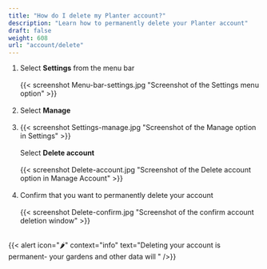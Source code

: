 ```yaml
---
title: "How do I delete my Planter account?"
description: "Learn how to permanently delete your Planter account"
draft: false
weight: 608
url: "account/delete"
---
```


1. Select **Settings** from the menu bar<br /><br />
{{< screenshot Menu-bar-settings.jpg "Screenshot of the Settings menu option" >}}<br /><br />
2. Select **Manage**<br /><br />
3. {{< screenshot Settings-manage.jpg "Screenshot of the Manage option in Settings" >}}<br /><br />
Select **Delete account**<br /><br />
{{< screenshot Delete-account.jpg "Screenshot of the Delete account option in Manage Account" >}}<br /><br />
4. Confirm that you want to permanently delete your account<br /><br />
{{< screenshot Delete-confirm.jpg "Screenshot of the confirm account deletion window" >}}<br /><br />

{{< alert icon="🌶️" context="info" text="Deleting your account is permanent- your gardens and other data will " />}}
